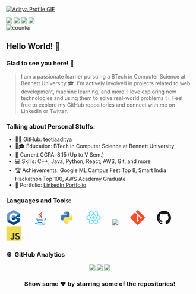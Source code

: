 <a href=""><img src="./assets/adityabanner.gif" width="80%" height="50" alt="Aditya Profile GIF"></a>

[<img src="https://img.shields.io/badge/github-%23121011.svg?&style=for-the-badge&logo=github&logoColor=white" />](https://github.com/teotiaaditya)
[<img src="https://img.shields.io/badge/linkedin-%230077B5.svg?&style=for-the-badge&logo=linkedin&logoColor=white" />](https://www.linkedin.com/in/aditya-teotia-9401a7241/)
[<img src="https://img.shields.io/badge/twitter-%231DA1F2.svg?&style=for-the-badge&logo=twitter&logoColor=white" />](https://twitter.com/teotiaaditya)
[<img src="https://img.shields.io/badge/dev.to-%230A0A0A.svg?&style=for-the-badge&logo=dev-dot-to&logoColor=white" />](https://dev.to/teotiaaditya)  
![counter](https://komarev.com/ghpvc/?username=teotiaaditya&style=flat-square)

## Hello World! 👋

### Glad to see you here! 🤩 &nbsp;

> I am a passionate learner pursuing a BTech in Computer Science at Bennett University 🎓. I'm actively involved in projects related to web development, machine learning, and more. I love exploring new technologies and using them to solve real-world problems ✨. Feel free to explore my GitHub repositories and connect with me on LinkedIn or Twitter.

### Talking about Personal Stuffs:

- 👨‍💻 GitHub: [teotiaaditya](https://github.com/teotiaaditya)
- 👨🎓 Education: BTech in Computer Science at Bennett University
- 🎉 Current CGPA: 8.15 (Up to V Sem.)
- 💻 Skills: C++, Java, Python, React, AWS, Git, and more
- 🏆 Achievements: Google ML Campus Fest Top 8, Smart India Hackathon Top 100, AWS Academy Graduate
- 📄 Portfolio: [LinkedIn Portfolio](https://www.linkedin.com/in/aditya-teotia-9401a7241/)

### Languages and Tools:

<img src="https://raw.githubusercontent.com/devicons/devicon/master/icons/cplusplus/cplusplus-original.svg" width="40px">&nbsp;&nbsp;&nbsp;&nbsp;&nbsp;&nbsp;&nbsp;&nbsp;<img src="https://raw.githubusercontent.com/devicons/devicon/master/icons/java/java-original.svg" width="40px">&nbsp;&nbsp;&nbsp;&nbsp;&nbsp;&nbsp;&nbsp;&nbsp;<img src="https://raw.githubusercontent.com/devicons/devicon/master/icons/python/python-original.svg" width="40px">&nbsp;&nbsp;&nbsp;&nbsp;&nbsp;&nbsp;&nbsp;&nbsp;<img src="https://raw.githubusercontent.com/devicons/devicon/master/icons/react/react-original.svg" width="40px">&nbsp;&nbsp;&nbsp;&nbsp;&nbsp;&nbsp;&nbsp;&nbsp;<img src="https://raw.githubusercontent.com/devicons/devicon/master/icons/aws/aws-original.svg" width="40px">&nbsp;&nbsp;&nbsp;&nbsp;&nbsp;&nbsp;&nbsp;&nbsp;<img src="https://raw.githubusercontent.com/devicons/devicon/master/icons/git/git-original.svg" width="40px">&nbsp;&nbsp;&nbsp;&nbsp;&nbsp;&nbsp;&nbsp;&nbsp;<img src="https://raw.githubusercontent.com/devicons/devicon/master/icons/github/github-original.svg" width="40px">&nbsp;&nbsp;&nbsp;&nbsp;&nbsp;&nbsp;&nbsp;&nbsp;<img src="https://raw.githubusercontent.com/devicons/devicon/master/icons/javascript/javascript-original.svg" width="40px">

### ⚙️ &nbsp;GitHub Analytics

<p align="center">
<a href="https://github.com/teotiaaditya">
  <img height="180em" src="https://github-readme-stats-eight-theta.vercel.app/api?username=teotiaaditya&show_icons=true&theme=vue-dark&include_all_commits=true&count_private=true" />
  <img height="180em" src="https://github-readme-stats-eight-theta.vercel.app/api/top-langs/?username=teotiaaditya&layout=compact&exclude_lang=java+r&theme=vue-dark" />
  <img height="180em" src="github-readme-streak-stats.herokuapp.svg"/>
</a>
</p>

<div align="center">

### Show some ❤️ by starring some of the repositories!

</div>
